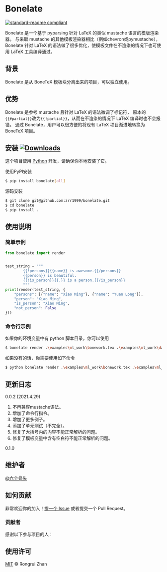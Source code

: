 # Bonelate

[![standard-readme compliant](https://img.shields.io/badge/readme%20style-standard-brightgreen.svg?style=flat-square)](https://github.com/RichardLitt/standard-readme)

Bonelate 是一个基于 pyparsing 针对 LaTeX 的类似 mustache 语言的模版渲染器。
与采取 mustache 的其他模板渲染器相比（例如chevron或pymustache），
Bonelate 针对 LaTeX 的语法做了很多优化，使模板文件在不渲染的情况下也可使用 LaTeX 工具编译通过。

## 背景

Bonelate 是从 BoneTeX 模板块分离出来的项目，可以独立使用。

## 优势

Bonelate 是参考 mustache 且针对 LaTeX 的语法微调了标记符，
原本的`{{#partial}}`改为`{{!partial}}`，从而在不渲染的情况下 LaTeX 编译时也不会报错。
通过 Bonelate，用户可以很方便的将现有 LaTeX 项目渐进地转换为 BoneTeX 项目。

## 安装 [![Downloads](https://pepy.tech/badge/bonelate)](https://pepy.tech/project/bonelate)

这个项目使用 [Python](https://www.python.org/downloads/) 开发，请确保你本地安装了它。

使用PyPI安装

```sh
$ pip install bonelate[all]
```

源码安装

```sh
$ git clone git@github.com:zrr1999/bonelate.git
$ cd bonelate
$ pip install .
```

## 使用说明

### 简单示例

```python
from bonelate import render


test_string = """
        {{!persons}}{{name}} is awesome.{{/persons}}
        {{person}} is beautiful.
        {{!is_person}}{{.}} is a person.{{/is_person}}
        """
print(render(test_string, {
    "persons": [{"name": "Xiao Ming"}, {"name": "Yuan Long"}],
    "person": "Xiao Ming",
    "is_person": "Xiao Ming",
    "not_person": False
}))


```

### 命令行示例

如果你的环境变量中有 python 脚本目录，你可以使用

```sh
$ bonelate render .\examples\ml_work\bonework.tex .\examples\ml_work\data.json
```

如果没有的话，你需要使用如下命令

```sh
$ python bonelate render .\examples\ml_work\bonework.tex .\examples\ml_work\data.json
```



## 更新日志

0.0.2 (2021.4.29)

1. 不再兼容mustache语法。
2. 增加了命令行指令。
3. 增加了更多例子。
4. 添加了单元测试（不完全）。
5. 修复了大括号内的内容不能正常解析的问题。
6. 修复了模板变量中含有空白符不能正常解析的问题。

0.1.0


## 维护者

[@六个骨头](https://gitee.com/zrr1999)

## 如何贡献

非常欢迎你的加入！[提一个 Issue](https://github.com/zrr1999/bonelate/issues/new) 或者提交一个 Pull Request。

### 贡献者

感谢以下参与项目的人：

## 使用许可
[MIT](LICENSE) © Rongrui Zhan